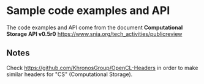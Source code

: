 # Sample code examples and API

The code examples and API come from the document **Computational Storage API v0.5r0** https://www.snia.org/tech_activities/publicreview

## Notes

Check https://github.com/KhronosGroup/OpenCL-Headers in order to make similar headers for "CS" (Computational Storage).